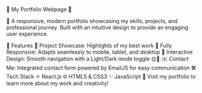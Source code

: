 🌟 My Portfolio Webpage 🌟

🚀 A responsive, modern portfolio showcasing my skills, projects, and professional journey. Built with an intuitive design to provide an engaging user experience.

🔑 Features
💼 Project Showcase: Highlights of my best work
📱 Fully Responsive: Adapts seamlessly to mobile, tablet, and desktop
🎨 Interactive Design: Smooth navigation with a Light/Dark mode toggle 🌞🌙
✉️ Contact Me: Integrated contact form powered by EmailJS for easy communication
🛠️ Tech Stack
⚛️ React.js
🌐 HTML5 & CSS3
✨ JavaScript
🔗 Visit my portfolio to learn more about my work and creativity!
